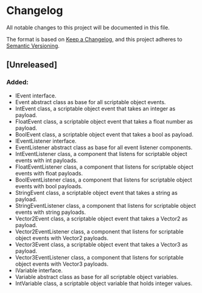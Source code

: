 ﻿# Changelog

All notable changes to this project will be documented in this file.

The format is based on [Keep a Changelog](https://keepachangelog.com/en/1.0.0/),
and this project adheres to [Semantic Versioning](https://semver.org/spec/v2.0.0.html).

## [Unreleased]

### Added:

- IEvent interface.
- Event abstract class as base for all scriptable object events.
- IntEvent class, a scriptable object event that takes an integer as payload.
- FloatEvent class, a scriptable object event that takes a float number as payload.
- BoolEvent class, a scriptable object event that takes a bool as payload.
- IEventListener interface.
- EventListener abstract class as base for all event listener components.
- IntEventListener class, a component that listens for scriptable object events with int payloads.
- FloatEventListener class, a component that listens for scriptable object events with float payloads.
- BoolEventListener class, a component that listens for scriptable object events with bool payloads.
- StringEvent class, a scriptable object event that takes a string as payload.
- StringEventListener class, a component that listens for scriptable object events with string payloads.
- Vector2Event class, a scriptable object event that takes a Vector2 as payload.
- Vector2EventListener class, a component that listens for scriptable object events with Vector2 payloads.
- Vector3Event class, a scriptable object event that takes a Vector3 as payload.
- Vector3EventListener class, a component that listens for scriptable object events with Vector3 payloads.
- IVariable interface.
- Variable abstract class as base for all scriptable object variables.
- IntVariable class, a scriptable object variable that holds integer values.
